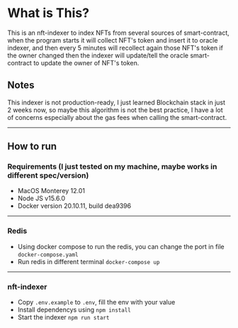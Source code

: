 # What is This?
This is an nft-indexer to index NFTs from several sources of smart-contract, when the program starts it will collect NFT's token and insert it to oracle indexer, and then every 5 minutes will recollect again those NFT's token if the owner changed then the indexer will update/tell the oracle smart-contract to update the owner of NFT's token.

## Notes
This indexer is not production-ready, I just learned Blockchain stack in just 2 weeks now, so maybe this algorithm is not the best practice, I have a lot of concerns especially about the gas fees when calling the smart-contract.

---

## How to run

### Requirements (I just tested on my machine, maybe works in different spec/version)
- MacOS Monterey 12.01
- Node JS v15.6.0
- Docker version 20.10.11, build dea9396

---

### Redis
- Using docker compose to run the redis, you can change the port in file `docker-compose.yaml`
- Run redis in different terminal `docker-compose up`

---
### nft-indexer
- Copy `.env.example` to `.env`, fill the env with your value
- Install dependencys using `npm install`
- Start the indexer `npm run start`

